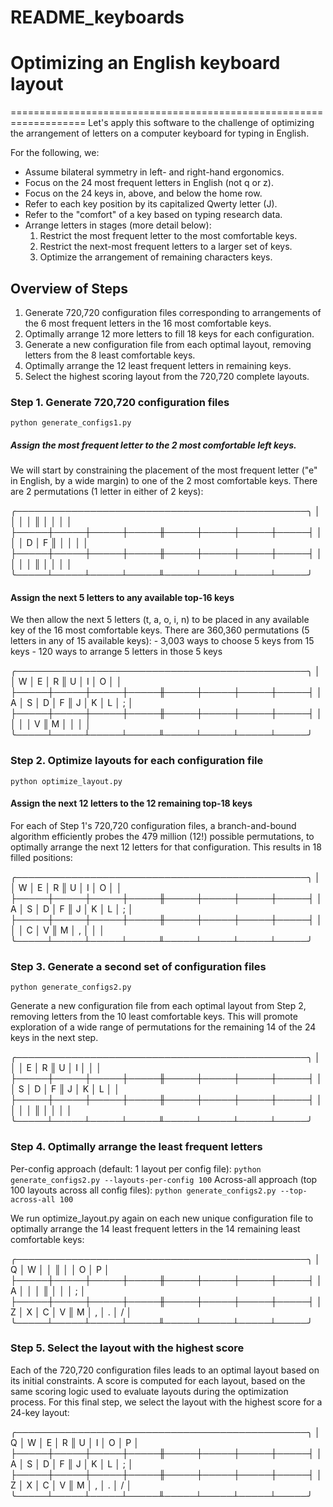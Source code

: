 # README_keyboards

# Optimizing an English keyboard layout
===================================================================
Let's apply this software to the challenge of optimizing the 
arrangement of letters on a computer keyboard for typing in English. 

For the following, we:
  - Assume bilateral symmetry in left- and right-hand ergonomics.
  - Focus on the 24 most frequent letters in English (not q or z).
  - Focus on the 24 keys in, above, and below the home row.
  - Refer to each key position by its capitalized Qwerty letter (J).
  - Refer to the "comfort" of a key based on typing research data.
  - Arrange letters in stages (more detail below):
    1. Restrict the most frequent letter to the most comfortable keys.
    2. Restrict the next-most frequent letters to a larger set of keys.
    3. Optimize the arrangement of remaining characters keys.

## Overview of Steps
1. Generate 720,720 configuration files corresponding to arrangements 
   of the 6 most frequent letters in the 16 most comfortable keys.
2. Optimally arrange 12 more letters to fill 18 keys for each configuration.
3. Generate a new configuration file from each optimal layout,
   removing letters from the 8 least comfortable keys.
4. Optimally arrange the 12 least frequent letters in remaining keys.
5. Select the highest scoring layout from the 720,720 complete layouts.

### Step 1. Generate 720,720 configuration files 

  ``python generate_configs1.py``

  ##### Assign the most frequent letter to the 2 most comfortable left keys.
  We will start by constraining the placement of the most frequent letter 
  ("e" in English, by a wide margin) to one of the 2 most comfortable keys.
  There are 2 permutations (1 letter in either of 2 keys): 

  ╭───────────────────────────────────────────────╮
  │     │     │     │     ║     │     │     │     │
  ├─────┼─────┼─────┼─────╫─────┼─────┼─────┼─────┤
  │     │     │  D  │  F  ║     │     │     │     │
  ├─────┼─────┼─────┼─────╫─────┼─────┼─────┼─────┤
  │     │     │     │     ║     │     │     │     │
  ╰─────┴─────┴─────┴─────╨─────┴─────┴─────┴─────╯

  #### Assign the next 5 letters to any available top-16 keys
  We then allow the next 5 letters (t, a, o, i, n) to be placed in any
  available key of the 16 most comfortable keys.
  There are 360,360 permutations (5 letters in any of 15 available keys):
    - 3,003 ways to choose 5 keys from 15 keys
    - 120 ways to arrange 5 letters in those 5 keys

  ╭───────────────────────────────────────────────╮
  │     │  W  │  E  │  R  ║  U  │  I  │  O  │     │
  ├─────┼─────┼─────┼─────╫─────┼─────┼─────┼─────┤
  │  A  │  S  │  D  │  F  ║  J  │  K  │  L  │  ;  │
  ├─────┼─────┼─────┼─────╫─────┼─────┼─────┼─────┤
  │     │     │     │  V  ║  M  │     │     │     │
  ╰─────┴─────┴─────┴─────╨─────┴─────┴─────┴─────╯

### Step 2. Optimize layouts for each configuration file 

  ``python optimize_layout.py``

  #### Assign the next 12 letters to the 12 remaining top-18 keys
  For each of Step 1's 720,720 configuration files, a branch-and-bound 
  algorithm efficiently probes the 479 million (12!) possible permutations, 
  to optimally arrange the next 12 letters for that configuration.
  This results in 18 filled positions:

  ╭───────────────────────────────────────────────╮
  │     │  W  │  E  │  R  ║  U  │  I  │  O  │     │
  ├─────┼─────┼─────┼─────╫─────┼─────┼─────┼─────┤
  │  A  │  S  │  D  │  F  ║  J  │  K  │  L  │  ;  │
  ├─────┼─────┼─────┼─────╫─────┼─────┼─────┼─────┤
  │     │     │  C  │  V  ║  M  │  ,  │     │     │
  ╰─────┴─────┴─────┴─────╨─────┴─────┴─────┴─────╯

### Step 3. Generate a second set of configuration files 

  ``python generate_configs2.py``

  Generate a new configuration file from each optimal layout
  from Step 2, removing letters from the 10 least comfortable keys.
  This will promote exploration of a wide range of permutations 
  for the remaining 14 of the 24 keys in the next step.

  ╭───────────────────────────────────────────────╮
  │     │     │  E  │  R  ║  U  │  I  │     │     │
  ├─────┼─────┼─────┼─────╫─────┼─────┼─────┼─────┤
  │     │  S  │  D  │  F  ║  J  │  K  │  L  │     │
  ├─────┼─────┼─────┼─────╫─────┼─────┼─────┼─────┤
  │     │     │     │     ║     │     │     │     │
  ╰─────┴─────┴─────┴─────╨─────┴─────┴─────┴─────╯

### Step 4. Optimally arrange the least frequent letters

  Per-config approach (default: 1 layout per config file):
  ``python generate_configs2.py --layouts-per-config 100``
  Across-all approach (top 100 layouts across all config files):
  ``python generate_configs2.py --top-across-all 100``

  We run optimize_layout.py again on each new unique configuration 
  file to optimally arrange the 14 least frequent letters in the 
  14 remaining least comfortable keys:

  ╭───────────────────────────────────────────────╮
  │  Q  │  W  │     │     ║     │     │  O  │  P  │
  ├─────┼─────┼─────┼─────╫─────┼─────┼─────┼─────┤
  │  A  │     │     │     ║     │     │     │  ;  │
  ├─────┼─────┼─────┼─────╫─────┼─────┼─────┼─────┤
  │  Z  │  X  │  C  │  V  ║  M  │  ,  │  .  │  /  │
  ╰─────┴─────┴─────┴─────╨─────┴─────┴─────┴─────╯

### Step 5. Select the layout with the highest score

  Each of the 720,720 configuration files leads to an optimal layout 
  based on its initial constraints. A score is computed for each layout,
  based on the same scoring logic used to evaluate layouts during the
  optimization process. For this final step, we select the layout 
  with the highest score for a 24-key layout: 

  ╭───────────────────────────────────────────────╮
  │  Q  │  W  │  E  │  R  ║  U  │  I  │  O  │  P  │
  ├─────┼─────┼─────┼─────╫─────┼─────┼─────┼─────┤
  │  A  │  S  │  D  │  F  ║  J  │  K  │  L  │  ;  │
  ├─────┼─────┼─────┼─────╫─────┼─────┼─────┼─────┤
  │  Z  │  X  │  C  │  V  ║  M  │  ,  │  .  │  /  │
  ╰─────┴─────┴─────┴─────╨─────┴─────┴─────┴─────╯
